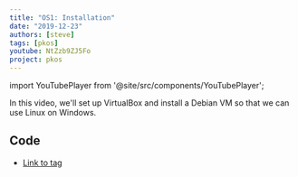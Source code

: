 ```yaml
---
title: "OS1: Installation"
date: "2019-12-23"
authors: [steve]
tags: [pkos]
youtube: NtZzb9ZJ5Fo
project: pkos
---
```


import YouTubePlayer from '@site/src/components/YouTubePlayer';

<YouTubePlayer youtubeLink={frontmatter.youtube} />

In this video, we'll set up VirtualBox and install a Debian VM so that we can use Linux on Windows.

## Code

- [Link to tag](https://github.com/pagekeysolutions/pkos/releases/tag/vid%2Fos001)